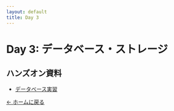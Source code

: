 ```yaml
---
layout: default
title: Day 3
---
```


# Day 3: データベース・ストレージ

## ハンズオン資料

- [データベース実習](db-lab/)

[← ホームに戻る](../)